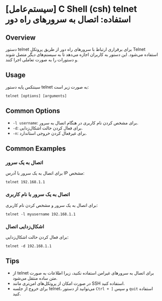 # [سیستم‌عامل] C Shell (csh) telnet استفاده: اتصال به سرورهای راه دور

## Overview
دستور telnet برای برقراری ارتباط با سرورهای راه دور از طریق پروتکل Telnet استفاده می‌شود. این دستور به کاربران اجازه می‌دهد تا به سیستم‌های دیگر متصل شوند و دستورات را به صورت تعاملی اجرا کنند.

## Usage
سینتکس پایه دستور telnet به صورت زیر است:

```
telnet [options] [arguments]
```

## Common Options
- `-l username`: برای مشخص کردن نام کاربری در هنگام اتصال به سرور.
- `-d`: برای فعال کردن حالت اشکال‌زدایی.
- `-n`: برای غیرفعال کردن خروجی استاندارد.

## Common Examples
### اتصال به یک سرور
برای اتصال به یک سرور با آدرس IP مشخص:

```
telnet 192.168.1.1
```

### اتصال به یک سرور با نام کاربری
برای اتصال به یک سرور و مشخص کردن نام کاربری:

```
telnet -l myusername 192.168.1.1
```

### اشکال‌زدایی اتصال
برای فعال کردن حالت اشکال‌زدایی:

```
telnet -d 192.168.1.1
```

## Tips
- از telnet برای اتصال به سرورهای غیرامن استفاده نکنید، زیرا اطلاعات به صورت متن ساده منتقل می‌شود.
- در صورت امکان از پروتکل‌های امن‌تری مانند SSH استفاده کنید.
- برای خروج از جلسه telnet، می‌توانید از دستور `Ctrl + ]` و سپس `quit` استفاده کنید.